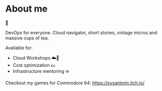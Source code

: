 
# About me

:wave:

DevOps for everyone. Cloud navigator, short stories, vintage micros and massive cups of tea.


Available for:

- Cloud Workshops ☁️🔨 
-  Cost optimization 💵 
-  Infrastructure mentoring ☕

Checkout my games for Commodore 64:
https://sysantmin.itch.io/

